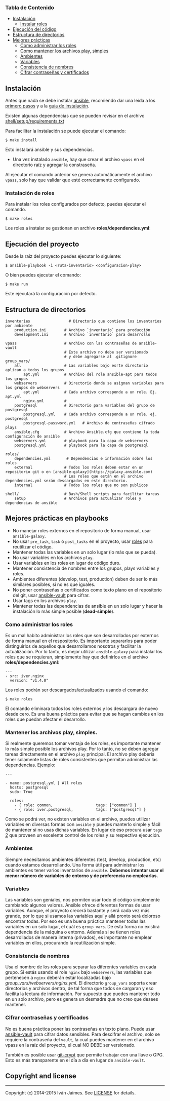 ### Tabla de Contenido

* [Instalación](#install)
  * [Instalar roles](#roles)
* [Ejecución del código](#run)
* [Estructura de directorios](#struct)
* [Mejores prácticas](#best)
  * [Como administrar los roles](#admin)
  * [Como mantener los archivos play, simples](#files)
  * [Ambientes](#env)
  * [Variables](#vars)
  * [Consistencia de nombres](#name)
  * [Cifrar contraseñas y certificados](#cypher)

## <a name="install"></a> Instalación

Antes que nada se debe instalar [ansible](https://www.ansible.com/), recomiendo dar una leída a los [primero pasos](http://docs.ansible.com/ansible/intro_getting_started.html) y a la [guía de instalación](http://docs.ansible.com/ansible/intro_installation.html).

Existen algunas dependencias que se pueden revisar en el archivo [shell/setup/requirements.txt](shell/setup/requirements.txt)

Para facilitar la instalación se puede ejecutar el comando:

```
$ make install
```

Esto instalará ansible y sus dependencias.

* Una vez instalado `ansible`, hay que crear el archivo `vpass` en el directorio raíz y agregar la constraseña.

Al ejecutar el comando anterior se genera automáticamente el archivo `vpass`, solo hay que validar que esté correctamente configurado.

### <a name="roles"></a> Instalación de roles

Para instalar los roles configurados por defecto, puedes ejecutar el comando.

```
$ make roles
```

Los roles a instalar se gestionan en archivo **roles/dependencies.yml**:

## <a name="run"></a> Ejecución del proyecto

Desde la raíz del proyecto puedes ejecutar lo siguiente:

```
$ ansible-playbook -i <ruta-inventario> <configuracion-play>
```

O bien puedes ejecutar el comando:

```
$ make run
```

Este ejecutará la configuración por defecto.

## <a name="struct"></a> Estructura de directorios


    inventories					# Directorio que contiene los inventarios por ambiente
        production.ini        # Archivo `inventario` para producción
        development.ini       # Archivo `inventario` para desarrollo

    vpass                     # Archivo con las contraseñas de ansible-vault
                              # Este archivo no debe ser versionado
                              # y debe agregarse al .gitignore
    group_vars/
        all                   # Las variables bajo esrte directorio aplican a todos los grupos
            apt.yml           # Archivo del role ansible-apt para todos los grupos
        webservers            # Directorio donde se asignan variables para los grupos de webservers
            apt.yml           # Cada archivo corresponde a un role. Ej. apt.yml
            nginx.yml         #
        postgresql            # Directorio para variables del grupo de postgresql
            postgresql.yml    # Cada archivo corresponde a un role. ej. postgresql
            postgresql-password.yml   # Archivo de contraseñas cifrado
    plays
        ansible.cfg           # Archivo Ansible.cfg que contiene la toda configuración de ansible
        webservers.yml        # playbook para la capa de webservers
        postgresql.yml        # playbook para la capa de postgresql

    roles/
        dependencies.yml	   # Dependencias e información sobre los roles
        external              # Todos los roles deben estar en un repositorio git o en [ansible-galaxy](https://galaxy.ansible.com)
                              # Los roles que están en el archivo dependencies.yml serán descargados en este directorio.
        internal              # Todos los roles que no son publicos

    shell/                    # Bash/Shell scripts para facilitar tareas
        setup                 # Archivos para actualizar roles y dependencias de ansible



## <a name="best"></a> Mejores prácticas en playbooks

* No manejar roles externos en el repositorio de forma manual, usar `ansible-galaxy`.
* No usar `pre_task`, `task` o `post_tasks` en el proyecto, usar [roles](http://docs.ansible.com/ansible/playbooks_roles.html) para reutilizar el código.
* Mantener todas las variables en un solo lugar (lo más que se pueda).
* No usar variables en los archivos `play`.
* Usar variables en los roles en lugar de código duro.
* Mantener consistencia de nombres entre los grupos, plays variables y roles.
* Ambientes diferentes (develop, test, production) deben de ser lo más similares posibles, si no es que iguales.
* No poner contraseñas o certificados como texto plano en el repositorio del git, usar [ansible-vault](http://docs.ansible.com/ansible/playbooks_vault.html) para cifrar.
* Usar tags en los archivos `play`.
* Mantener todas las dependencias de ansible en un solo lugar y hacer la instalación lo más simple posible (__dead-simple__).

### <a name="admin"></a> Como administrar los roles

Es un mal habito administrar los roles que son desarrollados por externos de forma manual en el respositorio. Es importante separarlos para poder distinguirlos de aquellos que desarrollamos nosotros y facilitar la actualización. Por lo tanto, es mejor utilizar `ansible-galaxy` para instalar los roles que se requieran, simplemente hay que definirlos en el archivo **roles/dependencies.yml**:

```
---
- src: iver.nginx
  version: "v1.4.0"
```

Los roles podrán ser descargados/actualizados usando el comando:

```
$ make roles
```

El comando eliminara todos los roles externos y los descargara de nuevo desde cero. Es una buena práctica para evitar que se hagan cambios en los roles que puedan afectar el desarrollo.

### <a name="files"></a> Mantener los archivos play, simples.

Si realmente queremos tomar ventaja de los roles, es importante mantener lo más simple posible los archivos play. Por lo tanto, no se deben agregar tareas directamente en el archivo `play` principal. El archivo play debería tener solamente listas de roles consistentes que permitan administrar las dependencias. Ejemplo:

```
---

- name: postgresql.yml | All roles
  hosts: postgresql
  sudo: True

  roles:
    - { role: common,                   tags: ["common"] }
    - { role: iver.postgresql,          tags: ["postgresql"] }
```

Como se podrá ver, no existen variables en el archivo, puedes utilizar variables en diversas formas con `ansible` y puedes manterlo simple y fácil de mantener si no usas dichas variables. En lugar de eso procura usar `tags` [2](http://docs.ansible.com/playbooks_tags.html) que proveen un excelente control de los roles y su respectiva ejecución.


### <a name="env"></a> Ambientes

Siempre necesitamos ambientes diferentes (test, develop, production, etc) cuando estamos desarrollando. Una forma útil para administrar los ambientes es tener varios inventarios de `ansible`. **Debemos intentar usar el menor número de variables de entorno y de preferencia no emplearlas.**


### <a name="vars"></a> Variables

Las variables son geniales, nos permiten usar todo el código simplemente cambiando algunos valores. Ansible ofrece diferentes formas de usar variables. Aunque, el proyecto crecerá bastante y será cada vez más grande, por lo que si usamos las variables aquí y allá pronto será doloroso encontrar todas. Por eso es una buena práctica mantener todas las variables en un solo lugar, el cuál es `group_vars`. De esta forma no existirá dependencia de la máquina o entorno. Además si se tienen roles desarrollados de manera interna (privados), es importante no emplear variables en ellos, procurando la reutilización simple.


### <a name="names"></a> Consistencia de nombres

Usa el nombre de los roles para separar las diferentes variables en cada grupo. Si estás usando el role `nginx` bajo `webservers`, las variables que pertenecen a `nginx` deberán estár localizadas bajo *group_vars/webservers/nginx.yml*. El directorio `group_vars` soporta crear directorios y archivos dentro, de tal forma que todos se cargaran y eso facilita la lectura de información. Por supuesto que puedes mantener todo en un solo archivo, pero es genera un desmadre que no creo que desees mantener.


### <a name="cypher"></a> Cifrar contraseñas y certificados

No es buena práctica poner las contraseñas en texto plano. Puede usar [ansible-vault](http://docs.ansible.com/playbooks_vault.html) para cifrar datos sensibles. Para descifrar el archivo, solo se requiere la contraseña del `vault`, la cual puedes mantener en el archivo vpass en la raíz del proyecto, el cual NO DEBE ser versionado.

También es posible usar [git-crypt](https://github.com/AGWA/git-crypt) que permite trabajar con una llave o GPG. Esto es más transparente en el día a día en lugar de `ansible-vault`.



## Copyright and license

***

Copyright (c) 2014-2015 Iván Jaimes. See [LICENSE](LICENSE) for details.


